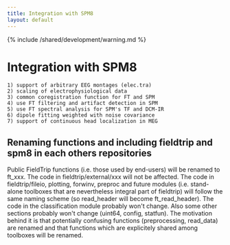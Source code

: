 ```yaml
---
title: Integration with SPM8
layout: default
---
```


{% include /shared/development/warning.md %}

# Integration with SPM8

    1) support of arbitrary EEG montages (elec.tra) 
    2) scaling of electrophysiological data   
    3) common coregistration function for FT and SPM
    4) use FT filtering and artifact detection in SPM  
    5) use FT spectral analysis for SPM's TF and DCM-IR
    6) dipole fitting weighted with noise covariance
    7) support of continuous head localization in MEG

## Renaming functions and including fieldtrip and spm8 in each others repositories

Public FieldTrip functions (i.e. those used by end-users) will be renamed to ft_xxx. The code in fieldtrip/external/xxx will not be affected. The code in fieldtrip/fileio, plotting, forwinv, preproc and future modules (i.e. stand-alone toolboxes that are nevertheless integral part of fieldtrip) will follow the same naming scheme (so read_header will become ft_read_header). The code in the classification module probably won't change. Also some other sections probably won't change (uint64, config, statfun). The motivation behind it is that potentially confusing functions (preprocessing, read_data) are renamed and that functions which are explicitely  shared among toolboxes will be renamed.

